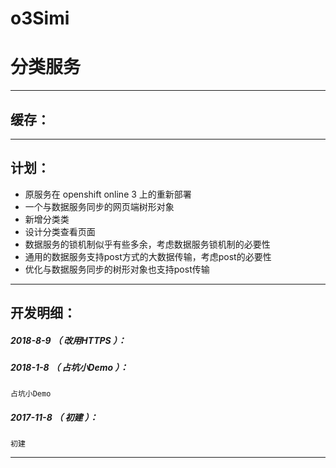 # o3Simi
分类服务
=======

*******************************************************************

缓存：
-------------------------------------------------------------------


*******************************************************************

计划：
-------------------------------------------------------------------

- 原服务在 openshift online 3 上的重新部署
- 一个与数据服务同步的网页端树形对象
- 新增分类类
- 设计分类查看页面
- 数据服务的锁机制似乎有些多余，考虑数据服务锁机制的必要性
- 通用的数据服务支持post方式的大数据传输，考虑post的必要性
- 优化与数据服务同步的树形对象也支持post传输

*******************************************************************

开发明细：
-------------------------------------------------------------------

##### 2018-8-9 （ 改用HTTPS ）：

##### 2018-1-8 （ 占坑小Demo ）：
	占坑小Demo

##### 2017-11-8 （ 初建 ）：
	初建

*******************************************************************
